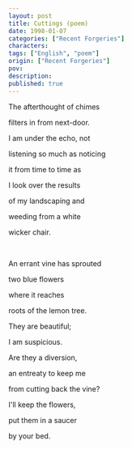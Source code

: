 ```yaml
---
layout: post
title: Cuttings (poem)
date: 1998-01-07
categories: ["Recent Forgeries"]
characters: 
tags: ["English", "poem"]
origin: ["Recent Forgeries"]
pov: 
description: 
published: true
---
```


The afterthought of chimes

filters in from next-door.

I am under the echo, not

listening so much as noticing

it from time to time as

I look over the results

of my landscaping and

weeding from a white

wicker chair.

<br>

An errant vine has sprouted

two blue flowers

where it reaches

roots of the lemon tree.

They are beautiful;

I am suspicious.

Are they a diversion,

an entreaty to keep me

from cutting back the vine?

I'll keep the flowers,

put them in a saucer

by your bed.
